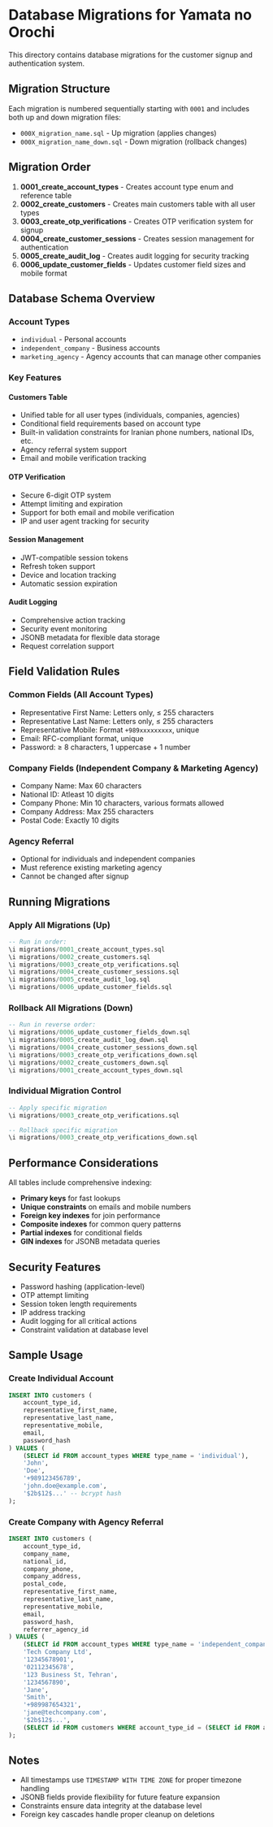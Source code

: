 # Database Migrations for Yamata no Orochi

This directory contains database migrations for the customer signup and authentication system.

## Migration Structure

Each migration is numbered sequentially starting with `0001` and includes both up and down migration files:

- `000X_migration_name.sql` - Up migration (applies changes)
- `000X_migration_name_down.sql` - Down migration (rollback changes)

## Migration Order

1. **0001_create_account_types** - Creates account type enum and reference table
2. **0002_create_customers** - Creates main customers table with all user types
3. **0003_create_otp_verifications** - Creates OTP verification system for signup
4. **0004_create_customer_sessions** - Creates session management for authentication
5. **0005_create_audit_log** - Creates audit logging for security tracking
6. **0006_update_customer_fields** - Updates customer field sizes and mobile format

## Database Schema Overview

### Account Types
- `individual` - Personal accounts
- `independent_company` - Business accounts
- `marketing_agency` - Agency accounts that can manage other companies

### Key Features

#### Customers Table
- Unified table for all user types (individuals, companies, agencies)
- Conditional field requirements based on account type
- Built-in validation constraints for Iranian phone numbers, national IDs, etc.
- Agency referral system support
- Email and mobile verification tracking

#### OTP Verification
- Secure 6-digit OTP system
- Attempt limiting and expiration
- Support for both email and mobile verification
- IP and user agent tracking for security

#### Session Management
- JWT-compatible session tokens
- Refresh token support
- Device and location tracking
- Automatic session expiration

#### Audit Logging
- Comprehensive action tracking
- Security event monitoring
- JSONB metadata for flexible data storage
- Request correlation support

## Field Validation Rules

### Common Fields (All Account Types)
- Representative First Name: Letters only, ≤ 255 characters
- Representative Last Name: Letters only, ≤ 255 characters  
- Representative Mobile: Format `+989xxxxxxxxx`, unique
- Email: RFC-compliant format, unique
- Password: ≥ 8 characters, 1 uppercase + 1 number

### Company Fields (Independent Company & Marketing Agency)
- Company Name: Max 60 characters
- National ID: Atleast 10 digits
- Company Phone: Min 10 characters, various formats allowed
- Company Address: Max 255 characters
- Postal Code: Exactly 10 digits

### Agency Referral
- Optional for individuals and independent companies
- Must reference existing marketing agency
- Cannot be changed after signup

## Running Migrations

### Apply All Migrations (Up)
```sql
-- Run in order:
\i migrations/0001_create_account_types.sql
\i migrations/0002_create_customers.sql
\i migrations/0003_create_otp_verifications.sql
\i migrations/0004_create_customer_sessions.sql
\i migrations/0005_create_audit_log.sql
\i migrations/0006_update_customer_fields.sql
```

### Rollback All Migrations (Down)
```sql
-- Run in reverse order:
\i migrations/0006_update_customer_fields_down.sql
\i migrations/0005_create_audit_log_down.sql
\i migrations/0004_create_customer_sessions_down.sql
\i migrations/0003_create_otp_verifications_down.sql
\i migrations/0002_create_customers_down.sql
\i migrations/0001_create_account_types_down.sql
```

### Individual Migration Control
```sql
-- Apply specific migration
\i migrations/0003_create_otp_verifications.sql

-- Rollback specific migration
\i migrations/0003_create_otp_verifications_down.sql
```

## Performance Considerations

All tables include comprehensive indexing:

- **Primary keys** for fast lookups
- **Unique constraints** on emails and mobile numbers
- **Foreign key indexes** for join performance
- **Composite indexes** for common query patterns
- **Partial indexes** for conditional fields
- **GIN indexes** for JSONB metadata queries

## Security Features

- Password hashing (application-level)
- OTP attempt limiting
- Session token length requirements
- IP address tracking
- Audit logging for all critical actions
- Constraint validation at database level

## Sample Usage

### Create Individual Account
```sql
INSERT INTO customers (
    account_type_id, 
    representative_first_name, 
    representative_last_name, 
    representative_mobile, 
    email, 
    password_hash
) VALUES (
    (SELECT id FROM account_types WHERE type_name = 'individual'),
    'John',
    'Doe', 
    '+989123456789',
    'john.doe@example.com',
    '$2b$12$...' -- bcrypt hash
);
```

### Create Company with Agency Referral
```sql
INSERT INTO customers (
    account_type_id,
    company_name,
    national_id,
    company_phone,
    company_address,
    postal_code,
    representative_first_name,
    representative_last_name,
    representative_mobile,
    email,
    password_hash,
    referrer_agency_id
) VALUES (
    (SELECT id FROM account_types WHERE type_name = 'independent_company'),
    'Tech Company Ltd',
    '12345678901',
    '02112345678',
    '123 Business St, Tehran',
    '1234567890',
    'Jane',
    'Smith',
    '+989987654321', 
    'jane@techcompany.com',
    '$2b$12$...',
    (SELECT id FROM customers WHERE account_type_id = (SELECT id FROM account_types WHERE type_name = 'marketing_agency') LIMIT 1)
);
```

## Notes

- All timestamps use `TIMESTAMP WITH TIME ZONE` for proper timezone handling
- JSONB fields provide flexibility for future feature expansion
- Constraints ensure data integrity at the database level
- Foreign key cascades handle proper cleanup on deletions 